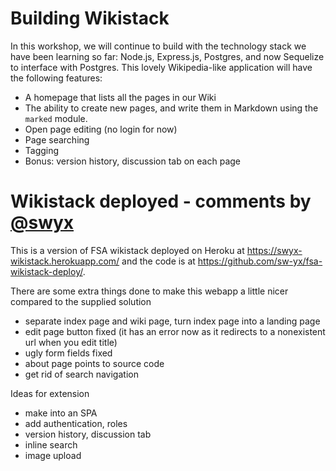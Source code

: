 # Building Wikistack

In this workshop, we will continue to build with the technology stack we have been learning so far: Node.js, Express.js, Postgres, and now Sequelize to interface with Postgres. This lovely Wikipedia-like application will have the following features:

- A homepage that lists all the pages in our Wiki
- The ability to create new pages, and write them in Markdown using the `marked` module.
- Open page editing (no login for now)
- Page searching
- Tagging
- Bonus: version history, discussion tab on each page

# Wikistack deployed - comments by [@swyx](https://twitter.com/swyx)

This is a version of FSA wikistack deployed on Heroku at <https://swyx-wikistack.herokuapp.com/> and the code is at <https://github.com/sw-yx/fsa-wikistack-deploy/>.

There are some extra things done to make this webapp a little nicer compared to the supplied solution
- separate index page and wiki page, turn index page into a landing page
- edit page button fixed (it has an error now as it redirects to a nonexistent url when you edit title)
- ugly form fields fixed
- about page points to source code
- get rid of search navigation

Ideas for extension
- make into an SPA
- add authentication, roles
- version history, discussion tab
- inline search
- image upload